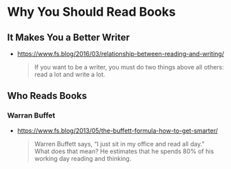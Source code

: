 
# Why You Should Read Books

## It Makes You a Better Writer

* https://www.fs.blog/2016/03/relationship-between-reading-and-writing/
  > If you want to be a writer, you must do two things above all others: read a lot and write a lot.

## Who Reads Books

### Warran Buffet
  * https://www.fs.blog/2013/05/the-buffett-formula-how-to-get-smarter/
    > Warren Buffett says, “I just sit in my office and read all day.”  
    > What does that mean? He estimates that he spends 80% of his working day reading and thinking.



